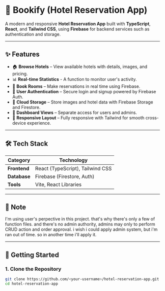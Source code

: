 # 🏨 Bookify (Hotel Reservation App)

A modern and responsive **Hotel Reservation App** built with **TypeScript**, **React**, and **Tailwind CSS**, using **Firebase** for backend services such as authentication and storage.

---

## ✨ Features

- 🏠 **Browse Hotels** – View available hotels with details, images, and pricing.
- 📊 **Real-time Statistics** - A function to monitor user's activity.
- 📅 **Book Rooms** – Make reservations in real time using Firebase.
- 👤 **User Authentication** – Secure login and signup powered by Firebase Auth.
- 💾 **Cloud Storage** – Store images and hotel data with Firebase Storage and Firestore.
- 🧭 **Dashboard Views** – Separate access for users and admins.
- 🌙 **Responsive Layout** – Fully responsive with Tailwind for smooth cross-device experience.

---

## 🛠️ Tech Stack

| Category | Technology |
|-----------|-------------|
| **Frontend** | React (TypeScript), Tailwind CSS |
| **Database** | Firebase (Firestore, Auth) |
| **Tools** | Vite, React Libraries |

---

## 📌 Note

I'm using user's perpective in this project. that's why there's only a few of function files. and there's no admin authority, admins may only to perform CRUD action and order approval. i wish i could apply admin system, but i'm ran out of time. so in another time i'll apply it.

---

## 🚀 Getting Started

### 1. Clone the Repository
```bash
git clone https://github.com/<your-username>/hotel-reservation-app.git
cd hotel-reservation-app
